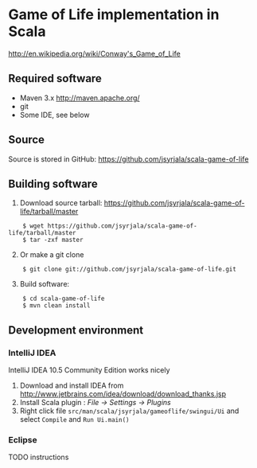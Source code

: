 # Game of Life implementation in Scala

http://en.wikipedia.org/wiki/Conway's_Game_of_Life

## Required software

- Maven 3.x http://maven.apache.org/
- git
- Some IDE, see below

## Source

Source is stored in GitHub: https://github.com/jsyrjala/scala-game-of-life

## Building software

1. Download source tarball: https://github.com/jsyrjala/scala-game-of-life/tarball/master

```
    $ wget https://github.com/jsyrjala/scala-game-of-life/tarball/master
    $ tar -zxf master
```

2. Or make a git clone

```
    $ git clone git://github.com/jsyrjala/scala-game-of-life.git
```

3. Build software:

```
    $ cd scala-game-of-life
    $ mvn clean install
```

## Development environment

### IntelliJ IDEA

IntelliJ IDEA 10.5 Community Edition works nicely

1. Download and install IDEA from http://www.jetbrains.com/idea/download/download_thanks.jsp
2. Install Scala plugin : _File -> Settings -> Plugins_
3. Right click file `src/man/scala/jsyrjala/gameoflife/swingui/Ui` and select `Compile` and `Run Ui.main()`

### Eclipse

TODO instructions
